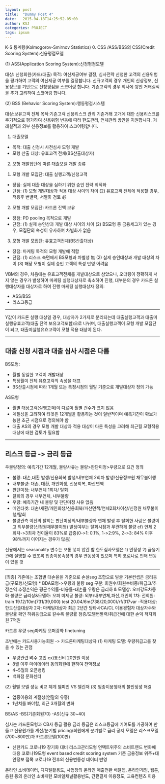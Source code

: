 ```yaml
---
layout: post
title:  "Dummy Post 4"
date:   2015-04-18T14:25:52-05:00
author: KSJ
categories: PROJECT
tags: ipsum
---
```

K-S 통계량(Kolmogorov-Smirnov Statistics)
0. CSS /ASS/BSS의 
CSS(Credit Scoring System):신용평점모델

(1) ASS(Application Scoring System):신청평점모델

대상: 신청회원(카드/대출)
목적: 여신제공여부 결정, 심사전략 신청한 고객의 신용위험을 평가하여 고객의 여신제공 여부를 결정합니다. 신규고객의 경우 개인의 신상정보, 신용정보를 기반으로 신청평점을 스코어링 합니다. 기존고객의 경우 회사에 쌓인 거래실적을 추가 고려하여 스코어링 합니다.

(2) BSS (Behavior Scoring System):행동평점시스템

대상:보유고객 전체
목적:기존고객 신용리스크 관리 기존거래 고개에 대한 신용리스크를 주기적으로 평가하여 신용위험 변동에 따라 한도관리, 연체관리 방안을 지원합니다. 거래실적과 외부 신용정보를 활용하여 스코어링합니다.

1. 대출모델
- 목적: 대출 신청시 사전심사 모형 개발
- 모형 산출 대상: 유효고객 전체(BS산출대상자)

2. 모형 개발집단에 따른 대출모델 개발 종류
1) 모형 개발 모집단: 대출 실행고객/신청고객
- 장점: 실제 대출 대상을 심하기 위한 승인 전략 최적화
- 단점: 
(1) 모형 개발대상과 적용 대상 사이의 차이
(2) 유효고객 전체에 적용할 경우, 적용후 변별력, 서열화 검토 必

2) 모형 개발 모집단: 카드론 잔액 보유
- 장점: PD pooling 목적으로 개발
- 단점: 
(1) 실제 승인상과 개발 대상 사이의 차이
(2) BS모형 중 금융세그가 있는 경우, 모집단의 속성이 유사하여 차별화가 없음

3) 모형 개발 모집단: 유효고객전체(BS산출대상)
- 장점: 마케팅 목적의 모형 개발에 적합
- 단점: 
(1) 리스크 측면에서 BS모형과 차별성 無
(2) 실제 승인대상과 개발 대상의 차이
(3) 해당 모형이 실제 승인 고객의 특성 반영 어려움


VBM의 경우, 처음에는 유효고객전체를 개발대상으로 삼았으나, 오더링이 정확하게 서지 않는 경우가 발생하여
마케팅 실행대상자로 축소하여 진행, 대부분의 경우 카드론 실행대상자를 대상자로 하여 진행
마케팅 실행대상자 정의: 
- ASS/BSS
- 리스크등급

---
Y값이 카드론 실행 대상일 경우,
대상자가 2가지로 분리되는데 대출실행고객과 대출미실행유효고객(대출 잔액 보유고객포함)으로 나뉘며,
대출실행고객이 모형 개발 모집단이 되고, 대출미실행유효고객이 모형 적용 대상이 된다.

---
대출 신청 시점과 대출 심사 시점은 다름
---
BS모형:
- 월별 동일한 고객이 개발대상
- 특정월이 전체 유효고객의 속성을 대표
- BS산출시점에 따라 1개월 또는 특정시점의 월말 기준으로 개발대상자 정의 가능

AS모형
- 월별 대상고객(실행고객)이 다르며 월별 건수가 크지 않음
- 계절성을 고려하여 타겟은 12개월을 활용하는 것이 일반적이며 예측기간이 확보가능한 초근 시점으로 정의해야 함
- 대출 AS의 경우 모형 개발 대상과 적용 대상이 다른 특성을 고려해 최근월 모형적용대상에 대한 검토가 필요함

---
리스크 등급 -> 금리 등급
---

우불량정의: 예측기간 12개월, 불량사유는 불량>판단미정>우량으로 요건 정의
- 불량: 대손,대환 발생/신용회복 발생/내부연체 2회차 발생/신용정보원 채무불이행
- 내부불량: 대손, 대환, 개인회생, 신용회복, 파산면책
- 판단미정: 내부연체 1회차/ 탈회
- 탈회의 경우 내부연체, 내부불량 
- 우량: 예측기간 내 불량 및 판단미정 사유 없음
- 메인타겟: 대손/새환/개인회생/신용회복/파산면책/연체2회차이상/신정원 채무불이행/탈회
- 불량관측 이전의 탈회는 판단미정의/내부불량과 연체 발생 후 탈회한 사람은 불량이고 외부불량(신정원채무불이행) 발생여부는 탈회시점과 무관하게 불량
cf) 연체 2회차->3최차 전이율이 83%로 급증(0->1: 0.1%, 1->2:9%, 2->3: 84% 이후 98%까지 이어지는 경우가 많음)



신용에서는 seasonality 변수는 보통 넣지 않긴 함
한도심사모델은 1) 안정성 2) 금융기관에 설명할 수 있또록
업종이용속성의 경우 변동성이 있으며 특히 코로나로 인해 변동이 있을 것

---
[최종]
기존에는 조합별 대손율을 기준으로 손실seg 조합으로 발굴
기본컨셉은 금리등급(구모형/신모형) * BDA모형->우량과 불량 seg 구분: 회원수/회원수비중/취급고/추정손익
추정손익은 평균수익률-비용률-대손율
우량은 금리하 & 모델상: 오퍼강도차등화
불량은 금리상&모델하: 오퍼 미제공
불량: 외부/내부연체,파산,개인회
1차: 전회원: train 19.12/10m(731/39,000) test 20.04/6m(738/20,000)/rf/317var
-적용대상: 한도산출대상자
2차: 마케팅대상자 최근 2년간 당타사CA/CL 이용경험자
대상자수와 불량률 확인 하위등급으로 갈수록 불량률 점증/모델변별력/취급건에 대한 손익 적자회원 7억원

카드론 우량 seg마케팅 오퍼강화 finetuning

초반에는 카드사용가능회원 -> 카드론마케팅대상자
(1) 마케팅 모델: 우량취급고를 찾을 수 있는 관점
- 우량관련 벼수 고민 ex)통신비 20만원 이상
- 8월 이후 마이데이터 동의회원에 한하여 잔액정보
- 4~5월의 오픈뱅킹
- 백화점 문화센터

(2) 월별 모델 성능 비교 체계
챔피언 VS 챌린저
(3) 엄종이용행태의 불안정성 해결
- 업종이용의 계절성(연말의 유흥)
- 1년치를 봐야함, 최근 3개월의 변화

BS/AS 
-BS(기존회원70)
-AS(신규 30~40)

심사는 카드론모형과 CB사 등급 활용
금리 등급은 리스크등급에 기여도를 가공하여 만들고 신용원가를 계산/분기별 pricing/회원에게 분기별로 금리 공지
모델은 리스크모델(700~800만)과 카드론모델(100만)


+ 신한카드 
코로나19 장기화 대비 리스크관리모형
언택트위주의 소비트렌드 변화에 대응
코로나19모형 event based credit scoring system
기존 금융정보 위주+대안정보 접목
코로나19 전후의 신용변동성 데이터 반영

온라인 소비데이터, 디지털활용도, 사업장의 온라인 매출전환
배달앱, 온라인게임, 웹툰, 음원 등의 온라인 소비패턴
모바일채널활용빈도, 간편결제 이용정도, 교육컨텐츠 이용

